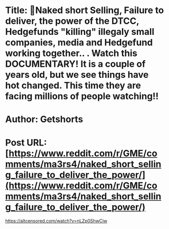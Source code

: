 # Title: 🚨Naked short Selling, Failure to deliver, the power of the DTCC, Hedgefunds "killing" illegaly small companies, media and Hedgefund working together.. . Watch this DOCUMENTARY! It is a couple of years old, but we see things have hot changed. This time they are facing millions of people watching!!
# Author: Getshorts
# Post URL: [https://www.reddit.com/r/GME/comments/ma3rs4/naked_short_selling_failure_to_deliver_the_power/](https://www.reddit.com/r/GME/comments/ma3rs4/naked_short_selling_failure_to_deliver_the_power/)


https://altcensored.com/watch?v=nLZp0ShwCiw